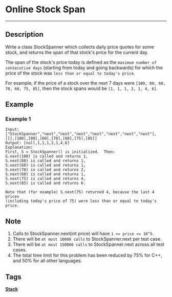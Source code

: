 # Online Stock Span
-----
## Description
Write a class StockSpanner which collects daily price quotes for some stock, and returns the span of that stock's price for the current day.

The span of the stock's price today is defined as the `maximum number of consecutive days` (starting from today and going backwards) for which the price of the stock was `less than or equal to today's price`.

For example, if the price of a stock over the next 7 days were `[100, 80, 60, 70, 60, 75, 85]`, then the stock spans would be `[1, 1, 1, 2, 1, 4, 6]`.

## Example
### Example 1
```
Input: ["StockSpanner","next","next","next","next","next","next","next"], [[],[100],[80],[60],[70],[60],[75],[85]]
Output: [null,1,1,1,2,1,4,6]
Explanation: 
First, S = StockSpanner() is initialized.  Then:
S.next(100) is called and returns 1,
S.next(80) is called and returns 1,
S.next(60) is called and returns 1,
S.next(70) is called and returns 2,
S.next(60) is called and returns 1,
S.next(75) is called and returns 4,
S.next(85) is called and returns 6.

Note that (for example) S.next(75) returned 4, because the last 4 prices
(including today's price of 75) were less than or equal to today's price.
```

## Note
1. Calls to StockSpanner.next(int price) will have `1 <= price <= 10^5`.
2. There will be `at most 10000 calls` to StockSpanner.next per test case.
3. There will be `at most 150000 calls` to StockSpanner.next across all test cases.
4. The total time limit for this problem has been reduced by 75% for C++, and 50% for all other languages.

## Tags
**[Stack](https://leetcode.com/tag/stack)**
